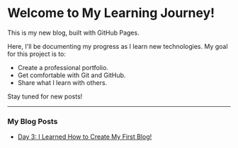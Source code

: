 # Welcome to My Learning Journey!

This is my new blog, built with GitHub Pages.

Here, I'll be documenting my progress as I learn new technologies. My goal for this project is to:

* Create a professional portfolio.
* Get comfortable with Git and GitHub.
* Share what I learn with others.

Stay tuned for new posts!

---
### My Blog Posts

* [Day 3: I Learned How to Create My First Blog!](/2024/03/09/learning-to-create-my-blog.html)
